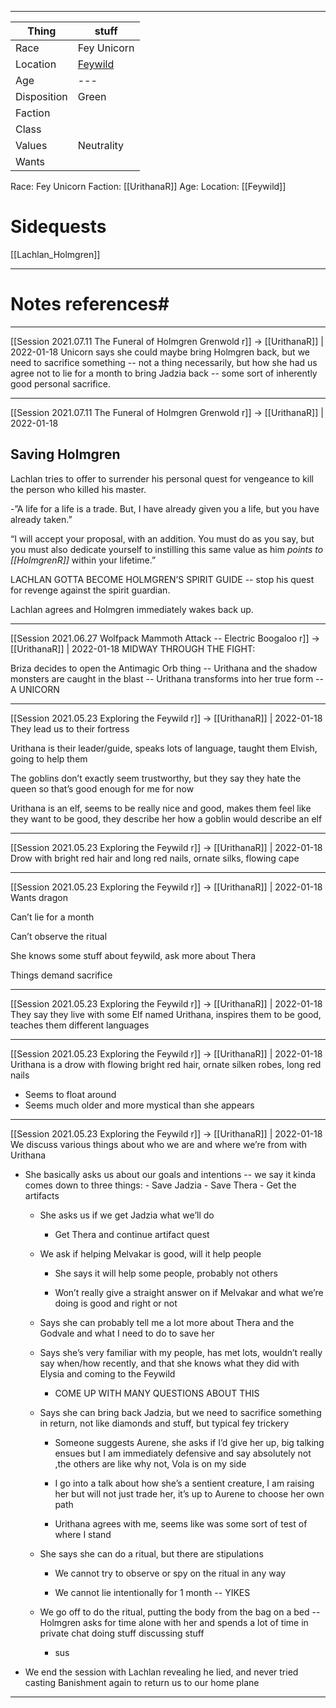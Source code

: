 ***
| Thing       | stuff                                  |
| ----------- | -------------------------------------- |
| Race        | Fey Unicorn                            |
| Location    | [Feywild](../places/Planes/Feywild.md) |
| Age         | ---                                    |
| Disposition | Green                                  |
| Faction     |                                        |
| Class       |                                        |
| Values      | Neutrality                             |
| Wants       |                                        |


Race: Fey Unicorn
Faction: [[UrithanaR]]
Age:
Location: [[Feywild]]



# Sidequests
[[Lachlan_Holmgren]]

---
# Notes references#
---

[[Session 2021.07.11 The Funeral of Holmgren Grenwold r]] -> [[UrithanaR]] | 2022-01-18
Unicorn says she could maybe bring Holmgren back, but we need to sacrifice something -- not a thing necessarily, but how she had us agree not to lie for a month to bring Jadzia back -- some sort of inherently good personal sacrifice.

---

[[Session 2021.07.11 The Funeral of Holmgren Grenwold r]] -> [[UrithanaR]] | 2022-01-18
## Saving Holmgren

Lachlan tries to offer to surrender his personal quest for vengeance to kill the person who killed his master.

-”A life for a life is a trade. But, I have already given you a life, but you have already taken.”

“I will accept your proposal, with an addition. You must do as you say, but you must also dedicate yourself to instilling this same value as him *points to [[HolmgrenR]]* within your lifetime.”

LACHLAN GOTTA BECOME HOLMGREN’S SPIRIT GUIDE -- stop his quest for revenge against the spirit guardian.

  

Lachlan agrees and Holmgren immediately wakes back up.

---

[[Session 2021.06.27 Wolfpack Mammoth Attack -- Electric Boogaloo r]] -> [[UrithanaR]] | 2022-01-18
MIDWAY THROUGH THE FIGHT:

Briza decides to open the Antimagic Orb thing -- Urithana and the shadow monsters are caught in the blast -- Urithana transforms into her true form -- A UNICORN

---

[[Session 2021.05.23 Exploring the Feywild r]] -> [[UrithanaR]] | 2022-01-18
They lead us to their fortress

Urithana is their leader/guide, speaks lots of language, taught them Elvish, going to help them

  

The goblins don’t exactly seem trustworthy, but they say they hate the queen so that’s good enough for me for now

  

Urithana is an elf, seems to be really nice and good, makes them feel like they want to be good, they describe her how a goblin would describe an elf

---

[[Session 2021.05.23 Exploring the Feywild r]] -> [[UrithanaR]] | 2022-01-18
Drow with bright red hair and long red nails, ornate silks, flowing cape

---

[[Session 2021.05.23 Exploring the Feywild r]] -> [[UrithanaR]] | 2022-01-18
Wants dragon

Can’t lie for a month

Can’t observe the ritual

She knows some stuff about feywild, ask more about Thera

Things demand sacrifice

---

[[Session 2021.05.23 Exploring the Feywild r]] -> [[UrithanaR]] | 2022-01-18
They say they live with some Elf named Urithana, inspires them to be good, teaches them different languages

---

[[Session 2021.05.23 Exploring the Feywild r]] -> [[UrithanaR]] | 2022-01-18
Urithana is a drow with flowing bright red hair, ornate silken robes, long red nails
        
-   Seems to float around
- Seems much older and more mystical than she appears

---

[[Session 2021.05.23 Exploring the Feywild r]] -> [[UrithanaR]] | 2022-01-18
We discuss various things about who we are and where we’re from with Urithana
    
-   She basically asks us about our goals and intentions -- we say it kinda comes down to three things:
        -   Save Jadzia
        -   Save Thera
        -   Get the artifacts
            
    -   She asks us if we get Jadzia what we’ll do
        
        -   Get Thera and continue artifact quest
            
    -   We ask if helping Melvakar is good, will it help people
        
        -   She says it will help some people, probably not others
            
        -   Won’t really give a straight answer on if Melvakar and what we’re doing is good and right or not
            
    -   Says she can probably tell me a lot more about Thera and the Godvale and what I need to do to save her
        
    -   Says she’s very familiar with my people, has met lots, wouldn’t really say when/how recently, and that she knows what they did with Elysia and coming to the Feywild
        
        -   COME UP WITH MANY QUESTIONS ABOUT THIS
            
    -   Says she can bring back Jadzia, but we need to sacrifice something in return, not like diamonds and stuff, but typical fey trickery
        
        -   Someone suggests Aurene, she asks if I’d give her up, big talking ensues but I am immediately defensive and say absolutely not ,the others are like why not, Vola is on my side
            
        -   I go into a talk about how she’s a sentient creature, I am raising her but will not just trade her, it’s up to Aurene to choose her own path
            
        -   Urithana agrees with me, seems like was some sort of test of where I stand
            
    -   She says she can do a ritual, but there are stipulations
        
        -   We cannot try to observe or spy on the ritual in any way
            
        -   We cannot lie intentionally for 1 month -- YIKES
            
    -   We go off to do the ritual, putting the body from the bag on a bed -- Holmgren asks for time alone with her and spends a lot of time in private chat doing stuff discussing stuff
        
        -   sus
            
-   We end the session with Lachlan revealing he lied, and never tried casting Banishment again to return us to our home plane

---
